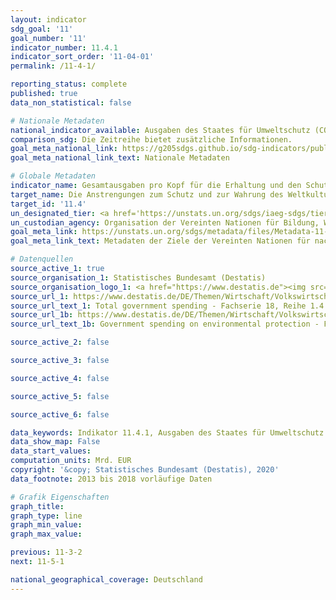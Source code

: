 ```yaml
---
layout: indicator
sdg_goal: '11'
goal_number: '11'
indicator_number: 11.4.1
indicator_sort_order: '11-04-01'
permalink: /11-4-1/

reporting_status: complete
published: true
data_non_statistical: false

# Nationale Metadaten
national_indicator_available: Ausgaben des Staates für Umweltschutz (COFOG Gruppe 5) <br>Ausgaben des Staates für Freizeitgestaltung, Sport, Kultur und Religion (COFOG Gruppe 8)
comparison_sdg: Die Zeitreihe bietet zusätzliche Informationen.
goal_meta_national_link: https://g205sdgs.github.io/sdg-indicators/public/MetaDe/11.4.1.pdf
goal_meta_national_link_text: Nationale Metadaten

# Globale Metadaten
indicator_name: Gesamtausgaben pro Kopf für die Erhaltung und den Schutz des gesamten Kultur- und Naturerbes, nach Finanzierungsquelle (öffentlich, privat), Art des Erbes (Kulturerbe, Naturerbe) und Verwaltungsebene (national, regional, lokal/kommunal)
target_name: Die Anstrengungen zum Schutz und zur Wahrung des Weltkultur- und -naturerbes verstärken
target_id: '11.4'
un_designated_tier: <a href='https://unstats.un.org/sdgs/iaeg-sdgs/tier-classification/' title='Klicken Sie hier um weitere Informationen zur UN-Tier-Klassifikation zu erhalten.'>Tier II</a>
un_custodian_agency: Organisation der Vereinten Nationen für Bildung, Wissenschaft und Kultur - Statistische Behörde (UNESCO-UIS)
goal_meta_link: https://unstats.un.org/sdgs/metadata/files/Metadata-11-04-01.pdf
goal_meta_link_text: Metadaten der Ziele der Vereinten Nationen für nachhaltige Entwicklung

# Datenquellen
source_active_1: true
source_organisation_1: Statistisches Bundesamt (Destatis)
source_organisation_logo_1: <a href="https://www.destatis.de"><img src="https://g205sdgs.github.io/sdg-indicators/public/OrgImgDe/destatis.png" alt="Logo destatis" style="height:60px; width:148px"/></a>
source_url_1: https://www.destatis.de/DE/Themen/Wirtschaft/Volkswirtschaftliche-Gesamtrechnungen-Inlandsprodukt/_inhalt.html
source_url_text_1: Total government spending - Fachserie 18, Reihe 1.4 – 2017
source_url_1b: https://www.destatis.de/DE/Themen/Wirtschaft/Volkswirtschaftliche-Gesamtrechnungen-Inlandsprodukt/_inhalt.html
source_url_text_1b: Government spending on environmental protection - Fachserie 18, Reihe 1.4 – 2017

source_active_2: false

source_active_3: false

source_active_4: false

source_active_5: false

source_active_6: false

data_keywords: Indikator 11.4.1, Ausgaben des Staates für Umweltschutz (COFOG Gruppe 5), Ausgaben des Staates für Freizeitgestaltung, Sport, Kultur und Religion (COFOG Gruppe 8), Organisation der Vereinten Nationen für Bildung, Wissenschaft und Kultur (UNESCO)
data_show_map: False
data_start_values: 
computation_units: Mrd. EUR
copyright: '&copy; Statistisches Bundesamt (Destatis), 2020'
data_footnote: 2013 bis 2018 vorläufige Daten

# Grafik Eigenschaften
graph_title: 
graph_type: line
graph_min_value: 
graph_max_value: 

previous: 11-3-2
next: 11-5-1

national_geographical_coverage: Deutschland
---
```


